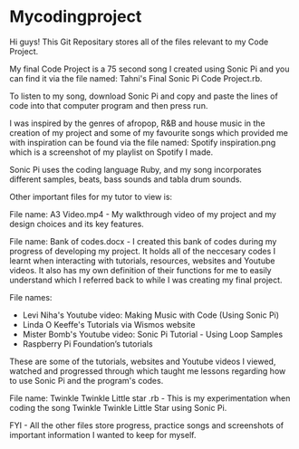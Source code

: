 # Mycodingproject

Hi guys! This Git Repositary stores all of the files relevant to my Code Project.

My final Code Project is a 75 second song I created using Sonic Pi and you can find it via the file named: Tahni's Final Sonic Pi Code Project.rb. 

To listen to my song, download Sonic Pi and copy and paste the lines of code into that computer program and then press run. 

I was inspired by the genres of afropop, R&B and house music in the creation of my project and some of my favourite songs which provided me with inspiration can be found via the file named: Spotify inspiration.png which is a screenshot of my playlist on Spotify I made.

Sonic Pi uses the coding language Ruby, and my song incorporates different samples, beats, bass sounds and tabla drum sounds. 

Other important files for my tutor to view is:

File name: A3 Video.mp4 - My walkthrough video of my project and my design choices and its key features.

File name: Bank of codes.docx - I created this bank of codes during my progress of developing my project. It holds all of the neccesary codes I learnt when interacting with tutorials, resources, websites and Youtube videos. It also has my own definition of their functions for me to easily understand which I referred back to while I was creating my final project. 

File names: 
- Levi Niha's Youtube video: Making Music with Code (Using Sonic Pi)
- Linda O Keeffe's Tutorials via Wismos website
- Mister Bomb's Youtube video: Sonic Pi Tutorial - Using Loop Samples
- Raspberry Pi Foundation’s tutorials

These are some of the tutorials, websites and Youtube videos I viewed, watched and progressed through which taught me lessons regarding how to use Sonic Pi and the program's codes. 

File name:
Twinkle Twinkle Little star .rb - This is my experimentation when coding the song Twinkle Twinkle Little Star using Sonic Pi.




FYI - All the other files store progress, practice songs and screenshots of important information I wanted to keep for myself. 





